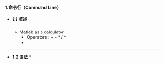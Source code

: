#### 1.命令行（Command Line）

* ##### 1.1 简述

  * Matlab as a calculator
    * Operators : +  -  *  /  ^
    * 

---

* **1.2 语法**
  * 
